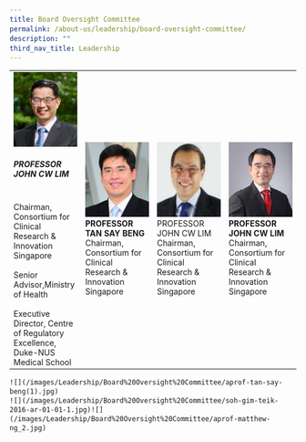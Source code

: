 ```yaml
---
title: Board Oversight Committee
permalink: /about-us/leadership/board-oversight-committee/
description: ""
third_nav_title: Leadership
---
```

<table>
	<tbody>
		<tr>
			<td style="width:25%">
				<img src="/images/Leadership/Board%20Oversight%20Committee/prof-john-cw-lim_2.jpg">
				<h5>PROFESSOR JOHN CW LIM</h5>
				<br>Chairman,<br>Consortium for Clinical Research &amp; Innovation Singapore<br><br>Senior Advisor,Ministry of Health<br><br>Executive Director, Centre of Regulatory Excellence, Duke-NUS Medical School
			</td>
			<td style="width:25%">
				<img src="/images/Leadership/Board%20Oversight%20Committee/aprof-tan-say-beng(1).jpg">
				<b>PROFESSOR TAN SAY BENG</b>
				<br>Chairman,<br>Consortium for Clinical Research &amp; Innovation Singapore
			</td>
			<td style="width:25%">
				<img src="/images/Leadership/Board%20Oversight%20Committee/soh-gim-teik-2016-ar-01-01-1.jpg">PROFESSOR JOHN CW LIM
				<br>Chairman,<br>Consortium for Clinical Research &amp; Innovation Singapore
			</td>
			<td style="width:25%">
				<img src="/images/Leadership/Board%20Oversight%20Committee/aprof-matthew-ng_2.jpg">
				<b>PROFESSOR JOHN CW LIM</b>
				<br>Chairman,<br>Consortium for Clinical Research &amp; Innovation Singapore
			</td>
		</tr>
	</tbody>
	</table>
	
	![](/images/Leadership/Board%20Oversight%20Committee/aprof-tan-say-beng(1).jpg)
	![](/images/Leadership/Board%20Oversight%20Committee/soh-gim-teik-2016-ar-01-01-1.jpg)![](/images/Leadership/Board%20Oversight%20Committee/aprof-matthew-ng_2.jpg)